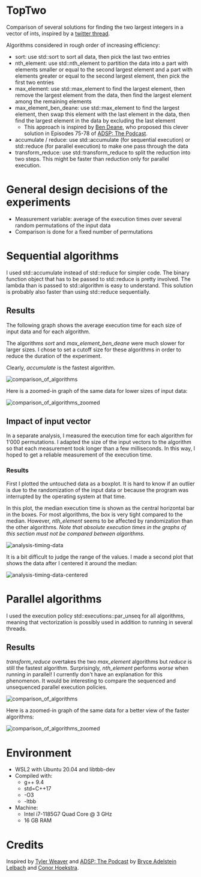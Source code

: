 # TopTwo
Comparison of several solutions for finding the two largest integers in a vector of ints, inspired by a [twitter thread](https://twitter.com/squirrel428_/status/1516056776004800515).

Algorithms considered in rough order of increasing efficiency:
- sort: use std::sort to sort all data, then pick the last two entries
- nth_element: use std::nth_element to partition the data into a part with elements smaller or equal to the second largest element and a part with elements greater or equal to the second largest element, then pick the first two entries
- max_element: use std::max_element to find the largest element, then remove the largest element from the data, then find the largest element among the remaining elements
- max_element_ben_deane: use std::max_element to find the largest element, then swap this element with the last element in the data, then find the largest element in the data by excluding the last element
    - This approach is inspired by [Ben Deane](https://twitter.com/ben_deane), who proposed this clever solution in Episodes 75-78 of [ADSP: The Podcast](https://twitter.com/adspthepodcast).
- accumulate / reduce: use std::accumulate (for sequential execution) or std::reduce (for parallel execution) to make one pass through the data
- transform_reduce: use std::transform_reduce to split the reduction into two steps. This might be faster than reduction only for parallel execution.

# General design decisions of the experiments
- Measurement variable: average of the execution times over several random permutations of the input data
- Comparison is done for a fixed number of permutations

# Sequential algorithms
I used std::accumulate instead of std::reduce for simpler code. The binary function object that has to be passed to std::reduce is pretty involved. The lambda than is passed to std::algorithm is easy to understand. This solution is probably also faster than using std::reduce sequentially.

## Results
The following graph shows the average execution time for each size of input data and for each algorithm.

The algorithms _sort_ and _max\_element\_ben\_deane_ were much slower for larger sizes. I chose to set a cutoff size for these algorithms in order to reduce the duration of the experiment.

Clearly, _accumulate_ is the fastest algorithm.

![comparison_of_algorithms](results/comparison_of_algorithms_sequential.png)

Here is a zoomed-in graph of the same data for lower sizes of input data:

![comparison_of_algorithms_zoomed](results/comparison_of_algorithms_sequential_zoomed.png)

## Impact of input vector
In a separate analysis, I measured the execution time for each algorithm for 1'000 permutations. I adapted the size of the input vectors to the algorithm so that each measurement took longer than a few milliseconds. In this way, I hoped to get a reliable measurement of the execution time.

### Results
First I plotted the untouched data as a boxplot. It is hard to know if an outlier is due to the randomization of the input data or because the program was interrupted by the operating system at that time.

In this plot, the median execution time is shown as the central horizontal bar in the boxes. For most algorithms, the box is very tight compared to the median. However, _nth\_element_ seems to be affected by randomization than the other algorithms.
_Note that absolute execution times in the graphs of this section must not be compared between algorithms._

![analysis-timing-data](results/analysis-timing-data.png) 

It is a bit difficult to judge the range of the values. I made a second plot that shows the data after I centered it around the median:

![analysis-timing-data-centered](results/analysis-timing-data-centered.png) 

# Parallel algorithms
I used the execution policy std::executions::par_unseq for all algorithms, meaning that vectorization is possibly used in addition to running in several threads.

## Results
_transform\_reduce_ overtakes the two _max\_element_ algorithms but _reduce_ is still the fastest algorithm.
Surprisingly, _nth\_element_ performs *worse* when running in parallel! I currently don't have an explanation for this phenomenon. It would be interesting to compare the sequenced and unsequenced parallel execution policies.

![comparison_of_algorithms](results/comparison_of_algorithms_parallel.png)

Here is a zoomed-in graph of the same data for a better view of the faster algorithms:

![comparison_of_algorithms_zoomed](results/comparison_of_algorithms_parallel_zoomed.png)

# Environment
- WSL2 with Ubuntu 20.04 and libtbb-dev
- Compiled with:
    - g++ 9.4
    - std=C++17
    - -O3
    - -ltbb
- Machine:
    - Intel i7-1185G7 Quad Core @ 3 GHz
    - 16 GB RAM

# Credits
Inspired by [Tyler Weaver](https://twitter.com/squirrel428_) and [ADSP: The Podcast](https://twitter.com/adspthepodcast) by [Bryce Adelstein Lelbach](https://twitter.com/blelbach) and [Conor Hoekstra](https://twitter.com/code_report).
